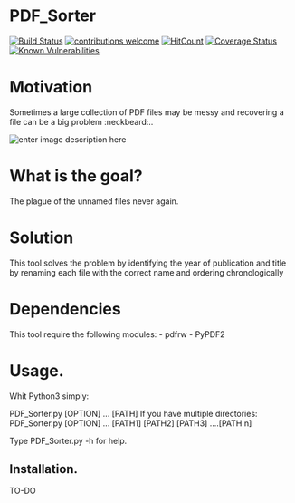 # PDF_Sorter
[![Build Status](https://travis-ci.org/J0MS/PDF_Sorter.svg?branch=master)](https://travis-ci.org/J0MS/PDF_Sorter)  [![contributions welcome](https://img.shields.io/badge/contributions-welcome-brightgreen.svg?style=flat)](https://github.com/J0MS/PDF_Sorter)  [![HitCount](http://hits.dwyl.com/{username}/{project-name}.svg)](http://hits.dwyl.com/{username}/{project-name}) [![Coverage Status](https://coveralls.io/repos/github/J0MS/PDF_Sorter/badge.svg?branch=master)](https://coveralls.io/github/J0MS/PDF_Sorter?branch=master) [![Known Vulnerabilities](https://snyk.io/test/github/J0MS/PDF_Sorter/badge.svg?targetFile=requirements.txt)](https://snyk.io/test/github/J0MS/PDF_Sorter?targetFile=requirements.txt)

# Motivation
Sometimes a large collection of PDF files may be messy and recovering a file can be a big problem :neckbeard:..

![enter image description here](https://user-images.githubusercontent.com/33983632/42955638-957553d6-8b9b-11e8-8e85-5cf4a8e7b6a9.PNG)

# What is the goal?
The plague of the unnamed files never again.

# Solution
This tool solves the problem by identifying the year of publication and title by renaming each file with the correct name and ordering chronologically


# Dependencies

This tool require the  following modules:
	- pdfrw
	-  PyPDF2


# Usage.

Whit Python3 simply: 

PDF_Sorter.py [OPTION] ... [PATH]
If you have multiple directories:
PDF_Sorter.py [OPTION] ... [PATH1] [PATH2] [PATH3] ....[PATH n]


Type PDF_Sorter.py -h for help.


##  Installation.

TO-DO
